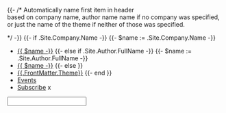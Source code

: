 {{- /*  Automatically name first item in header    
        based on company name, author name name
        if no company was specified, or just 
        the name of the theme if neither of those
        was specified.
        
*/ -}}
{{- if .Site.Company.Name -}}
{{- $name := .Site.Company.Name -}}
* [{{ $name -}}](/)
{{- else if .Site.Author.FullName -}}
{{- $name := .Site.Author.FullName -}}
* [{{ $name -}}](/)
{{- else }}
* [{{.FrontMatter.Theme}}](/)
{{- end }} 
* [Events](/)
* [Subscribe](/)
<span id="demo">x</span>
<script>

//url = '/.pub/.indexing/docs.json'; 
url = 'metabuzz-search.json'
//https://stackoverflow.com/questions/7346563/loading-local-json-file
// https://stackoverflow.com/questions/48594581/asynchronous-callback-in-javascript

// https://stackoverflow.com/questions/7346563/loading-local-json-file
/*
function loadJSON(ex) {
  xobj = new XMLHttpRequest()
  xobj.addEventListener("load", reqListener)
  xobj.overrideMimeType("application/json")
  xobj.open('GET', url,true)
  alert('loadJSON(): xobj = ' + xobj)
  xobj.onreadystatechange = function() {
    if (xobj.readyState === 4 && xobj.status === 200) {
      ex(xobj.responseText)
    }
  };
  xobj.send(null)
  XmlHttpRequest.send(null)
}
*/

function loadJson(ex) {
  //alert('loadJson()')
  var XmlHttpRequest = new XMLHttpRequest();
  XmlHttpRequest.onreadystatechange = function () {
    //alert('onreadystatechange')
    if (XmlHttpRequest.readyState == 4 && XmlHttpRequest.status == "200") {
      // .open will NOT return a value 
      // but simply returns undefined in async mode so use a callback
      //alert('loadJson callback happening')
      document.getElementById("demo").innerHTML = XmlHttpRequest.name;
      //ex(XmlHttpRequest.responseText);
    }
  };
  XmlHttpRequest.overrideMimeType("application/json");
  XmlHttpRequest.open('GET', 'docs.json', true);
  XmlHttpRequest.send(null);
  //alert('I hope it is: ' + XmlHttpRequest.response)
  return (XmlHttpRequest.responseText)
}

/*
var callback = function(){
};
*/


function show(f) {
  alert(f)
 } 

function readTextFile(file, cb) {
    //alert('readTextFile() ' + file )
    var rawFile = new XMLHttpRequest();
    rawFile.overrideMimeType("application/json");
    rawFile.open("GET", file, true);
    rawFile.onreadystatechange = function() {
        if (rawFile.readyState == 4 && rawFile.status == "200") {
            document.getElementById("demo").innerHTML = rawFile.name;
            //cb(rawFile.responseText);
        }
    }
    rawFile.send(null);
}

function callback(){
  console.log('1')
  document.getElementById("demo").innerHTML = 'y';
  //alert('callback()')
  var xmlhttp = new XMLHttpRequest();
  xmlhttp.onreadystatechange = function() {
      console.log('this.readyState: ' + this.readyState + '. this.status: ' + this.status)
      if (this.readyState == 4 && this.status == 200) {
          var myObj = JSON.parse(this.responseText);
          document.getElementById("demo").innerHTML = myObj.name;
      }
  };
  xmlhttp.open("GET", "docs.json", true);
  xmlhttp.send();
}




//usage:


function lsearch(){
  alert('Searching for: ' + document.searchForm.search.value);
  return false;
}

// Ensure document's loaded before running Javascript
if (
    document.readyState === "complete" ||
    (document.readyState !== "loading" && !document.documentElement.doScroll)
) {
  callback()
} else {

  document.addEventListener("DOMContentLoaded", callback);
}
</script>
<form name="searchForm" onSubmit="lsearch()"><input type="text" id="search" name="search"><span class='icn icn-find'> </span>
</form>


